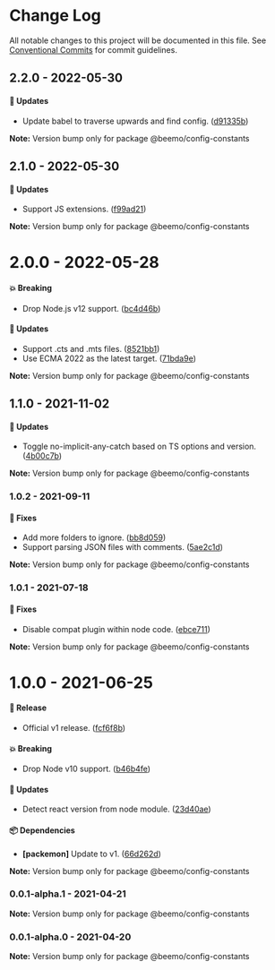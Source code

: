 # Change Log

All notable changes to this project will be documented in this file.
See [Conventional Commits](https://conventionalcommits.org) for commit guidelines.

## 2.2.0 - 2022-05-30

#### 🚀 Updates

- Update babel to traverse upwards and find config. ([d91335b](https://github.com/beemojs/dev/commit/d91335b))

**Note:** Version bump only for package @beemo/config-constants





## 2.1.0 - 2022-05-30

#### 🚀 Updates

- Support JS extensions. ([f99ad21](https://github.com/beemojs/dev/commit/f99ad21))

**Note:** Version bump only for package @beemo/config-constants





# 2.0.0 - 2022-05-28

#### 💥 Breaking

- Drop Node.js v12 support. ([bc4d46b](https://github.com/beemojs/dev/commit/bc4d46b))

#### 🚀 Updates

- Support .cts and .mts files. ([8521bb1](https://github.com/beemojs/dev/commit/8521bb1))
- Use ECMA 2022 as the latest target. ([71bda9e](https://github.com/beemojs/dev/commit/71bda9e))

**Note:** Version bump only for package @beemo/config-constants





## 1.1.0 - 2021-11-02

#### 🚀 Updates

- Toggle no-implicit-any-catch based on TS options and version. ([4b00c7b](https://github.com/beemojs/dev/commit/4b00c7b))

**Note:** Version bump only for package @beemo/config-constants





### 1.0.2 - 2021-09-11

#### 🐞 Fixes

- Add more folders to ignore. ([bb8d059](https://github.com/beemojs/dev/commit/bb8d059))
- Support parsing JSON files with comments. ([5ae2c1d](https://github.com/beemojs/dev/commit/5ae2c1d))

**Note:** Version bump only for package @beemo/config-constants





### 1.0.1 - 2021-07-18

#### 🐞 Fixes

- Disable compat plugin within node code. ([ebce711](https://github.com/beemojs/dev/commit/ebce711))

**Note:** Version bump only for package @beemo/config-constants





# 1.0.0 - 2021-06-25

#### 🎉 Release

- Official v1 release. ([fcf6f8b](https://github.com/beemojs/dev/commit/fcf6f8b))

#### 💥 Breaking

- Drop Node v10 support. ([b46b4fe](https://github.com/beemojs/dev/commit/b46b4fe))

#### 🚀 Updates

- Detect react version from node module. ([23d40ae](https://github.com/beemojs/dev/commit/23d40ae))

#### 📦 Dependencies

- **[packemon]** Update to v1. ([66d262d](https://github.com/beemojs/dev/commit/66d262d))

**Note:** Version bump only for package @beemo/config-constants





### 0.0.1-alpha.1 - 2021-04-21

**Note:** Version bump only for package @beemo/config-constants





### 0.0.1-alpha.0 - 2021-04-20

**Note:** Version bump only for package @beemo/config-constants
